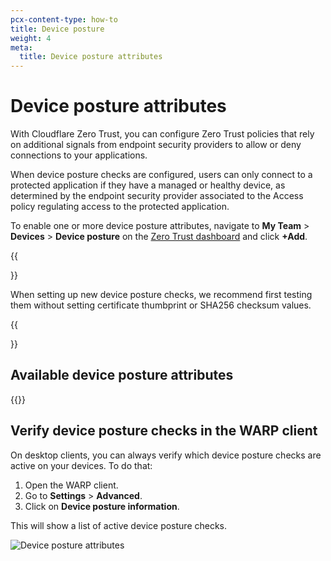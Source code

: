 ```yaml
---
pcx-content-type: how-to
title: Device posture
weight: 4
meta:
  title: Device posture attributes
---
```


# Device posture attributes

With Cloudflare Zero Trust, you can configure Zero Trust policies that rely on additional signals from endpoint security providers to allow or deny connections to your applications.

When device posture checks are configured, users can only connect to a protected application if they have a managed or healthy device, as determined by the endpoint security provider associated to the Access policy regulating access to the protected application.

To enable one or more device posture attributes, navigate to **My Team** > **Devices** > **Device posture** on the [Zero Trust dashboard](https://dash.teams.cloudflare.com) and click **+Add**.

{{<Aside>}}

When setting up new device posture checks, we recommend first testing them without setting certificate thumbprint or SHA256 checksum values.

{{</Aside>}}

## Available device posture attributes

{{<directory-listing>}}

## Verify device posture checks in the WARP client

On desktop clients, you can always verify which device posture checks are active on your devices. To do that:

1.  Open the WARP client.
1.  Go to **Settings** > **Advanced**.
1.  Click on **Device posture information**.

This will show a list of active device posture checks.

![Device posture attributes](https://developers.cloudflare.com/cloudflare-one/static/documentation/identity/devices/device-posture-client-ui.png)
